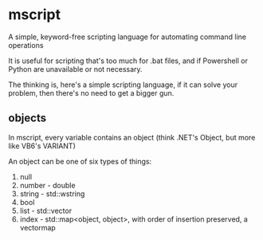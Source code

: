 # mscript
A simple, keyword-free scripting language for automating command line operations

It is useful for scripting that's too much for .bat files, and if Powershell or Python are unavailable or not necessary.

The thinking is, here's a simple scripting language, if it can solve your problem, then there's no need to get a bigger gun.

## objects

In mscript, every variable contains an object (think .NET's Object, but more like VB6's VARIANT)

An object can be one of six types of things:
1. null
2. number - double
3. string - std::wstring
4. bool
5. list - std::vector<object>
6. index - std::map<object, object>, with order of insertion preserved, a vectormap
